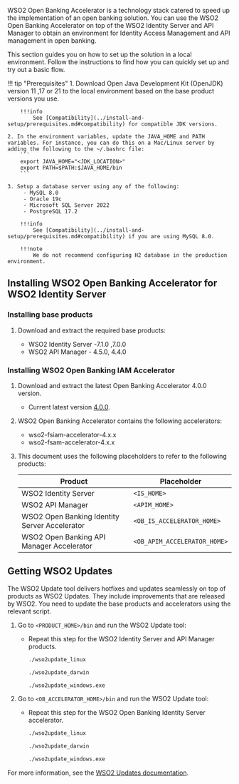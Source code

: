 WSO2 Open Banking Accelerator is a technology stack catered to speed up the implementation of an open banking solution. 
You can use the WSO2 Open Banking Accelerator on top of the WSO2 Identity Server and API Manager to obtain an environment for Identity Access Management and API management in open banking. 

This section guides you on how to set up the solution in a local environment. Follow the instructions to find how you 
can quickly set up and try out a basic flow.

!!! tip "Prerequisites"
    1. Download Open Java Development Kit (OpenJDK) version 11 ,17 or 21 to the local environment based on the base product versions you use.

        !!!info
            See [Compatibility](../install-and-setup/prerequisites.md#compatibility) for compatible JDK versions.

    2. In the environment variables, update the JAVA_HOME and PATH variables. For instance, you can do this on a Mac/Linux server by adding the following to the ~/.bashrc file:
        ```
        export JAVA_HOME="<JDK_LOCATION>"
        export PATH=$PATH:$JAVA_HOME/bin
        ```
    
    3. Setup a database server using any of the following:
         - MySQL 8.0
         - Oracle 19c
         - Microsoft SQL Server 2022
         - PostgreSQL 17.2
         
        !!!info
            See [Compatibility](../install-and-setup/prerequisites.md#compatibility) if you are using MySQL 8.0.

        !!!note
            We do not recommend configuring H2 database in the production environment.

## Installing WSO2 Open Banking Accelerator for WSO2 Identity Server

### Installing base products

1. Download and extract the required base products:

    - WSO2 Identity Server -7.1.0 ,7.0.0
    - WSO2 API Manager - 4.5.0, 4.4.0

### Installing WSO2 Open Banking IAM Accelerator
1. Download and extract the latest Open Banking Accelerator 4.0.0 version. 

    - Current latest version [4.0.0](https://github.com/wso2/financial-services-accelerator/releases/download/v4.0.0/wso2-fsiam-accelerator-4.0.0.zip).
              
2. WSO2 Open Banking Accelerator contains the following accelerators:
   
    - wso2-fsiam-accelerator-4.x.x
    - wso2-fsam-accelerator-4.x.x


3. This document uses the following placeholders to refer to the following products:
        
    | Product                                       | Placeholder                  |
    |-----------------------------------------------|------------------------------|
    | WSO2 Identity Server                          | `<IS_HOME>`                  |
    | WSO2 API Manager                              | `<APIM_HOME>`                |
    | WSO2 Open Banking Identity Server Accelerator | `<OB_IS_ACCELERATOR_HOME>`   |
    | WSO2 Open Banking API Manager Accelerator     | `<OB_APIM_ACCELERATOR_HOME>` |

## Getting WSO2 Updates

The WSO2 Update tool delivers hotfixes and updates seamlessly on top of products as WSO2 Updates. They include 
improvements that are released by WSO2. You need to update the base products and accelerators using the relevant script.

1. Go to `<PRODUCT_HOME>/bin` and run the WSO2 Update tool:

    - Repeat this step for the WSO2 Identity Server and API Manager products.
    
        ```bash tab='On Linux'
        ./wso2update_linux 
        ```
        
        ```bash tab='On Mac'
        ./wso2update_darwin
        ```
        
        ```bash tab='On Windows'
        ./wso2update_windows.exe
        ```

2. Go to `<OB_ACCELERATOR_HOME>/bin` and run the WSO2 Update tool:

    - Repeat this step for the WSO2 Open Banking Identity Server accelerator.

        ```bash tab='On Linux'
        ./wso2update_linux 
        ```
        
        ```bash tab='On Mac'
        ./wso2update_darwin
        ```
        
        ```bash tab='On Windows'
        ./wso2update_windows.exe
        ```
   
For more information, see the [WSO2 Updates documentation](https://updates.docs.wso2.com/en/latest/updates/overview/).
